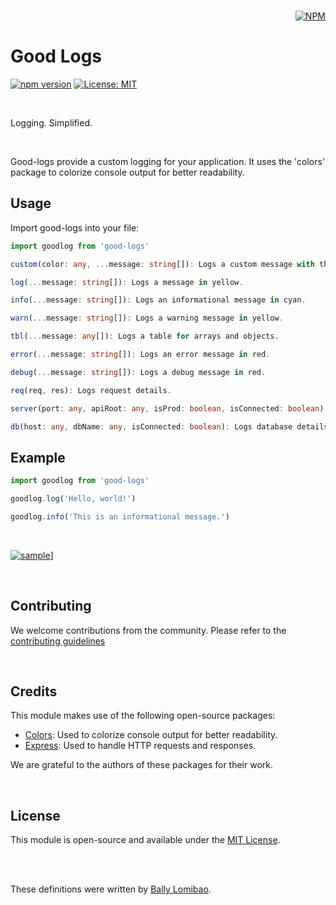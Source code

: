 <br/>

<html>

<div align="right">

[![NPM](https://nodei.co/npm/good-logs.png?downloads=true&downloadRank=true&stars=true)](https://nodei.co/npm/good-logs/)

</div>

</html>

# Good Logs

[![npm version](https://badge.fury.io/js/good-logs.svg)](https://badge.fury.io/js/good-logs)
[![License: MIT](https://img.shields.io/badge/License-MIT-yellow.svg)](https://opensource.org/licenses/MIT)

<br/>

Logging. Simplified.

<br/>

Good-logs provide a custom logging for your application. It uses the 'colors' package to colorize console output for better readability.

## Usage

Import good-logs into your file:

```typescript
import goodlog from 'good-logs'

custom(color: any, ...message: string[]): Logs a custom message with the specified color.

log(...message: string[]): Logs a message in yellow.

info(...message: string[]): Logs an informational message in cyan.

warn(...message: string[]): Logs a warning message in yellow.

tbl(...message: any[]): Logs a table for arrays and objects.

error(...message: string[]): Logs an error message in red.

debug(...message: string[]): Logs a debug message in red.

req(req, res): Logs request details.

server(port: any, apiRoot: any, isProd: boolean, isConnected: boolean): Logs server details.

db(host: any, dbName: any, isConnected: boolean): Logs database details.

```

## Example

```typescript
import goodlog from 'good-logs'

goodlog.log('Hello, world!')

goodlog.info('This is an informational message.')
```

<br/>

[![sample](https://i.ibb.co/zPhGhMh/good-log-screen-sample.png)](#)]

<br/>

## Contributing

We welcome contributions from the community. Please refer to the [contributing guidelines](#)

<br/>

## Credits

This module makes use of the following open-source packages:

- [Colors](https://www.npmjs.com/package/colors): Used to colorize console output for better readability.
- [Express](https://www.npmjs.com/package/express): Used to handle HTTP requests and responses.

We are grateful to the authors of these packages for their work.

<br/>

## License

This module is open-source and available under the [MIT License](#).

<br/>
<br/>

These definitions were written by [Bally Lomibao](https://github.com/ballyalley-o).
